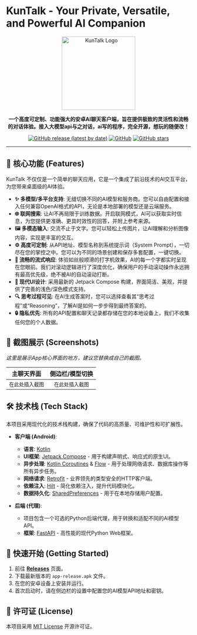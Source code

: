 # KunTalk - Your Private, Versatile, and Powerful AI Companion

<p align="center">
  <img src="https://raw.githubusercontent.com/roseforljh/KunTalkwithAi/main/app1/app/src/main/res/mipmap-xxxhdpi/kztalk.webp" alt="KunTalk Logo" width="200"/>
</p>

<p align="center">
  <strong>一个高度可定制、功能强大的安卓AI聊天客户端，旨在提供极致的灵活性和流畅的对话体验。接入大模型api与之对话，ai写的程序，完全开源，想玩的随便改！</strong>
</p>

<p align="center">
  <a href="https://github.com/roseforljh/KunTalkwithAi/releases/tag/1.2.1"><img src="https://img.shields.io/github/v/release/roseforljh/KunTalkwithAi?style=for-the-badge" alt="GitHub release (latest by date)"></a>
  <a href="https://github.com/roseforljh/KunTalkwithAi/blob/main/LICENSE.md"><img src="https://img.shields.io/github/license/roseforljh/KunTalkwithAi?style=for-the-badge" alt="GitHub"></a>
  <a href="https://github.com/roseforljh/KunTalkwithAi/stargazers"><img src="https://img.shields.io/github/stars/roseforljh/KunTalkwithAi?style=for-the-badge" alt="GitHub stars"></a>
</p>

---

## 🌟 核心功能 (Features)

KunTalk 不仅仅是一个简单的聊天应用，它是一个集成了前沿技术的AI交互平台，为您带来桌面级的AI体验。

- **✨ 多模型/多平台支持**: 无缝切换不同的AI模型和服务商。您可以自由配置和接入任何兼容OpenAI格式的API，无论是本地部署的模型还是云端服务。
- **🌐 联网搜索**: 让AI不再局限于训练数据。开启联网模式，AI可以获取实时信息，为您提供更准确、更具时效性的回答，并附上参考来源。
- **🖼️ 多模态输入**: 交流不止于文字。您可以轻松上传图片，让AI理解和分析图像内容，实现更丰富的交互。
- **⚙️ 高度可定制**: 从API地址、模型名称到系统提示词（System Prompt），一切尽在您的掌控之中。您可以为不同的场景创建和保存多套配置，一键切换。
- **🚀 流畅的流式响应**: 体验如丝般顺滑的打字机效果，AI的每一个字都实时呈现在您眼前。我们对滚动逻辑进行了深度优化，确保用户的手动滚动操作永远拥有最高优先级，绝不被AI的自动滚动打断。
- **🎨 现代UI设计**: 采用最新的 Jetpack Compose 构建，界面简洁、美观，并提供了完善的浅色/深色模式支持。
- **🔍 思考过程可见**: 在AI生成答案时，您可以选择查看其“思考过程”或“Reasoning”，了解AI是如何一步步得到最终答案的。
- **🔒 隐私优先**: 所有的API配置和聊天记录都存储在您的本地设备上，我们不收集任何您的个人数据。

## 📱 截图展示 (Screenshots)

*这里是展示App核心界面的地方，建议您替换成自己的截图。*

| 主聊天界面 | 侧边栏/模型切换 |
| :---: | :---: |
| `在此处插入截图` | `在此处插入截图` |

## 🛠️ 技术栈 (Tech Stack)

本项目采用现代化的技术栈构建，确保了代码的高质量、可维护性和可扩展性。

- **客户端 (Android)**:
  - **语言**: [Kotlin](https://kotlinlang.org/)
  - **UI框架**: [Jetpack Compose](https://developer.android.com/jetpack/compose) - 用于构建声明式、响应式的原生UI。
  - **异步处理**: [Kotlin Coroutines](https://kotlinlang.org/docs/coroutines-overview.html) & [Flow](https://kotlinlang.org/docs/flow.html) - 用于处理网络请求、数据库操作等所有异步任务。
  - **网络请求**: [Retrofit](https://square.github.io/retrofit/) - 业界领先的类型安全的HTTP客户端。
  - **依赖注入**: [Hilt](https://developer.android.com/training/dependency-injection/hilt-android) - 简化依赖注入，提升代码模块化。
  - **数据持久化**: [SharedPreferences](https://developer.android.com/training/data-storage/shared-preferences) - 用于在本地存储用户配置。

- **后端 (代理)**:
  - 项目包含一个可选的Python后端代理，用于转换和适配不同的AI模型API。
  - **框架**: [FastAPI](https://fastapi.tiangolo.com/) - 高性能的现代Python Web框架。

## 🚀 快速开始 (Getting Started)

1.  前往 [**Releases**](https://github.com/roseforljh/KunTalkwithAi/releases/tag/1.2.1) 页面。
2.  下载最新版本的 `app-release.apk` 文件。
3.  在您的安卓设备上安装并运行。
4.  首次启动时，请在侧边栏的设置中配置您的AI模型API地址和密钥。

## 📄 许可证 (License)

本项目采用 [MIT License](https://github.com/roseforljh/KunTalkwithAi/blob/main/LICENSE.md) 开源许可证。